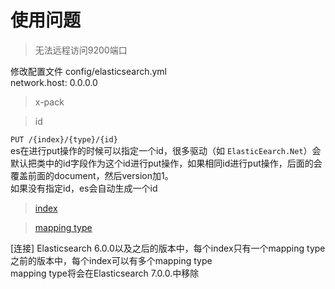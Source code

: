 # 使用问题
> 无法远程访问9200端口

修改配置文件 config/elasticsearch.yml   
network.host: 0.0.0.0

>x-pack

>id

`PUT /{index}/{type}/{id}`  
es在进行put操作的时候可以指定一个id，很多驱动（如 `ElasticEearch.Net`）会默认把类中的id字段作为这个id进行put操作，如果相同id进行put操作，后面的会覆盖前面的document，然后version加1。  
如果没有指定id，es会自动生成一个id

>[index](https://www.elastic.co/guide/en/elasticsearch/reference/2.4/mapping.html)

>[mapping type](https://www.elastic.co/guide/en/elasticsearch/reference/6.0/removal-of-types.html)

[连接]
Elasticsearch 6.0.0以及之后的版本中，每个index只有一个mapping type  
之前的版本中，每个index可以有多个mapping type   
mapping type将会在Elasticsearch 7.0.0.中移除



